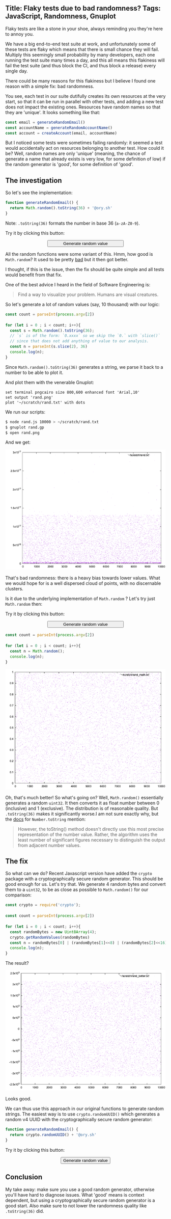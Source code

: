 Title: Flaky tests due to bad randomness?
Tags: JavaScript, Randomness, Gnuplot
---

Flaky tests are like a stone in your shoe, always reminding you they're here to annoy you. 

We have a big end-to-end test suite at work, and unfortunately some of these tests are flaky which means that there is small chance they will fail. Multiply this seemingly small probability by many developers, each one running the test suite many times a day, and this all means this flakiness will fail the test suite (and thus block the CI, and thus block a release) every single day.

There could be many reasons for this flakiness but I believe I found one reason with a simple fix: bad randomness.

You see, each test in our suite dutifully creates its own resources at the very start, so that it can be run in parallel with other tests, and adding a new test does not impact the existing ones. Resources have random names so that they are 'unique'. It looks something like that:

```js
const email = generateRandomEmail()
const accountName = generateRandomAccountName()
const account = createAccount(email, accountName)
```

But I noticed some tests were sometimes failing randomly: it seemed a test would accidentally act on resources belonging to another test. How could it be? Well, random names are only 'unique' (meaning, the chance of generate a name that already exists is very low, for some definition of low) if the random generator is 'good', for some definition of 'good'.

## The investigation

So let's see the implementation:

```js
function generateRandomEmail() {
  return Math.random().toString(36) + '@ory.sh'
}
```

Note: `.toString(36)` formats the number in base 36 (`a-zA-Z0-9`).

Try it by clicking this button: 

<button id="random-values-math-random-to-string-36" onClick="document.getElementById('random-values-math-random-to-string-36').innerText=Math.random().toString(36)" style="width:15rem; margin: 0 auto; display: block">Generate random value</button>

All the random functions were some variant of this. Hmm, how good is `Math.random`? It used to be pretty [bad](https://v8.dev/blog/math-random) but it then got better.

I thought, if this is the issue, then the fix should be quite simple and all tests would benefit from that fix.

One of the best advice I heard in the field of Software Engineering is:

> Find a way to visualize your problem. Humans are visual creatures.

So let's generate a lot of random values (say, 10 thousand) with our logic:


```js
const count = parseInt(process.argv[2])

for (let i = 0 ; i < count; i++){
  const s = Math.random().toString(36);
  // `s` is of the form: `0.xxxx` so we skip the `0.` with `slice()`
  // since that does not add anything of value to our analysis.
  const n = parseInt(s.slice(2), 36)
  console.log(n);
}
```

Since `Math.random().toString(36)` generates a string, we parse it back to a number to be able to plot it.
 
And plot them with the venerable Gnuplot:

```
set terminal pngcairo size 800,600 enhanced font 'Arial,10' 
set output 'rand.png'
plot '~/scratch/rand.txt' with dots
```

We run our scripts:

```sh
$ node rand.js 10000 > ~/scratch/rand.txt
$ gnuplot rand.gp
$ open rand.png
```

And we get:

![10 thousand random values with Math.random().toString(36)](js_rand_bad.png)

That's bad randomness: there is a heavy bias towards lower values. What we would hope for is a well dispersed cloud of points, with no discernable clusters.

Is it due to the underlying implementation of `Math.random` ? Let's try just `Math.random` then:


Try it by clicking this button: 

<button id="random-values-math-random" onClick="document.getElementById('random-values-math-random').innerText=Math.random()" style="width:15rem; margin: 0 auto; display: block">Generate random value</button>

```js
const count = parseInt(process.argv[2])

for (let i = 0 ; i < count; i++){
  const n = Math.random();
  console.log(n);
}
```

![10 thousand random values with Math.random()](rand_math.png)

Oh, that's much better! So what's going on? Well, `Math.random()` essentially generates a random `uint32`. It then converts it as float number between 0 (inclusive) and 1 (exclusive). The distribution is of reasonable quality. But `.toString(36)` makes it significantly worse.I am not sure exactly why, but the [docs](https://developer.mozilla.org/en-US/docs/Web/JavaScript/Reference/Global_Objects/Number/toString) for `Number.toString` mention:

>  However, the toString() method doesn't directly use this most precise representation of the number value. Rather, the algorithm uses the least number of significant figures necessary to distinguish the output from adjacent number values.


## The fix

So what can we do? Recent Javascript version have added the `crypto` package with a cryptographically secure random generator. This should be good enough for us. Let's try that. We generate 4 random bytes and convert them to a `uint32`, to be as close as possible to `Math.random()` for our comparison:

```js
const crypto = require('crypto');

const count = parseInt(process.argv[2])

for (let i = 0 ; i < count; i++){
  const randomBytes = new Uint8Array(4);
  crypto.getRandomValues(randomBytes)
  const n = randomBytes[0] | (randomBytes[1]<<8) | (randomBytes[2]<<16) | (randomBytes[3]<<24)
  console.log(n);
}
```

The result?


![10 thousand random values with crypto](js_rand_good.png)

Looks good.

We can thus use this approach in our original functions to generate random strings. The easiest way is to use `crypto.randomUUID()` which generates a random v4 UUID with the cryptographically secure random generator:

```js
function generateRandomEmail() {
  return crypto.randomUUID() + '@ory.sh'
}
```

Try it by clicking this button: 

<button id="random-values-crypto" onClick="document.getElementById('random-values-crypto').innerText=crypto.randomUUID()+'@ory.sh'" style="width:20; margin: 0 auto; display: block">Generate random value</button>

## Conclusion

My take away: make sure you use a good random generator, otherwise you'll have hard to diagnose issues. What 'good' means is context dependent, but using a cryptographically secure random generator is a good start. Also make sure to not lower the randomness quality like `.toString(36)` did.
